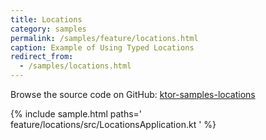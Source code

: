 ```yaml
---
title: Locations
category: samples
permalink: /samples/feature/locations.html
caption: Example of Using Typed Locations
redirect_from:
  - /samples/locations.html
---
```


Browse the source code on GitHub: [ktor-samples-locations](https://github.com/ktorio/ktor-samples/tree/1.3.0/feature/locations)

{% include sample.html paths='
    feature/locations/src/LocationsApplication.kt
' %}
